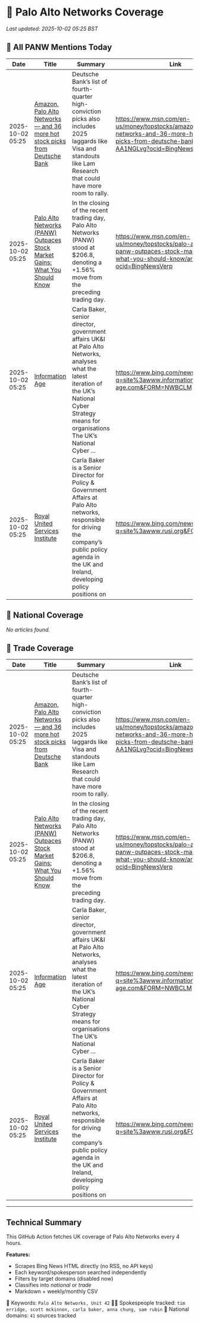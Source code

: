 # 🔐 Palo Alto Networks Coverage

_Last updated: 2025-10-02 05:25 BST_

## 📌 All PANW Mentions Today

| Date | Title | Summary | Link |
|------|--------|---------|------|
| 2025-10-02 05:25 | [Amazon, Palo Alto Networks — and 36 more hot stock picks from Deutsche Bank](https://www.msn.com/en-us/money/topstocks/amazon-palo-alto-networks-and-36-more-hot-stock-picks-from-deutsche-bank/ar-AA1NGLvg?ocid=BingNewsVerp) | Deutsche Bank’s list of fourth-quarter high-conviction picks also includes 2025 laggards like Visa and standouts like Lam Research that could have more room to rally. | https://www.msn.com/en-us/money/topstocks/amazon-palo-alto-networks-and-36-more-hot-stock-picks-from-deutsche-bank/ar-AA1NGLvg?ocid=BingNewsVerp |
| 2025-10-02 05:25 | [Palo Alto Networks (PANW) Outpaces Stock Market Gains: What You Should Know](https://www.msn.com/en-us/money/topstocks/palo-alto-networks-panw-outpaces-stock-market-gains-what-you-should-know/ar-AA1NHbNw?ocid=BingNewsVerp) | In the closing of the recent trading day, Palo Alto Networks (PANW) stood at $206.8, denoting a +1.56% move from the preceding trading day. | https://www.msn.com/en-us/money/topstocks/palo-alto-networks-panw-outpaces-stock-market-gains-what-you-should-know/ar-AA1NHbNw?ocid=BingNewsVerp |
| 2025-10-02 05:25 | [Information Age](https://www.bing.com/news/search?q=site%3awww.information-age.com&FORM=NWBCLM) | Carla Baker, senior director, government affairs UK&I at Palo Alto Networks, analyses what the latest iteration of the UK’s National Cyber Strategy means for organisations The UK’s National Cyber ... | https://www.bing.com/news/search?q=site%3awww.information-age.com&FORM=NWBCLM |
| 2025-10-02 05:25 | [Royal United Services Institute](https://www.bing.com/news/search?q=site%3awww.rusi.org&FORM=NWBCLM) | Carla Baker is a Senior Director for Policy & Government Affairs at Palo Alto networks, responsible for driving the company’s public policy agenda in the UK and Ireland, developing policy positions on | https://www.bing.com/news/search?q=site%3awww.rusi.org&FORM=NWBCLM |

## 📰 National Coverage

_No articles found._

## 📘 Trade Coverage

| Date | Title | Summary | Link |
|------|--------|---------|------|
| 2025-10-02 05:25 | [Amazon, Palo Alto Networks — and 36 more hot stock picks from Deutsche Bank](https://www.msn.com/en-us/money/topstocks/amazon-palo-alto-networks-and-36-more-hot-stock-picks-from-deutsche-bank/ar-AA1NGLvg?ocid=BingNewsVerp) | Deutsche Bank’s list of fourth-quarter high-conviction picks also includes 2025 laggards like Visa and standouts like Lam Research that could have more room to rally. | https://www.msn.com/en-us/money/topstocks/amazon-palo-alto-networks-and-36-more-hot-stock-picks-from-deutsche-bank/ar-AA1NGLvg?ocid=BingNewsVerp |
| 2025-10-02 05:25 | [Palo Alto Networks (PANW) Outpaces Stock Market Gains: What You Should Know](https://www.msn.com/en-us/money/topstocks/palo-alto-networks-panw-outpaces-stock-market-gains-what-you-should-know/ar-AA1NHbNw?ocid=BingNewsVerp) | In the closing of the recent trading day, Palo Alto Networks (PANW) stood at $206.8, denoting a +1.56% move from the preceding trading day. | https://www.msn.com/en-us/money/topstocks/palo-alto-networks-panw-outpaces-stock-market-gains-what-you-should-know/ar-AA1NHbNw?ocid=BingNewsVerp |
| 2025-10-02 05:25 | [Information Age](https://www.bing.com/news/search?q=site%3awww.information-age.com&FORM=NWBCLM) | Carla Baker, senior director, government affairs UK&I at Palo Alto Networks, analyses what the latest iteration of the UK’s National Cyber Strategy means for organisations The UK’s National Cyber ... | https://www.bing.com/news/search?q=site%3awww.information-age.com&FORM=NWBCLM |
| 2025-10-02 05:25 | [Royal United Services Institute](https://www.bing.com/news/search?q=site%3awww.rusi.org&FORM=NWBCLM) | Carla Baker is a Senior Director for Policy & Government Affairs at Palo Alto networks, responsible for driving the company’s public policy agenda in the UK and Ireland, developing policy positions on | https://www.bing.com/news/search?q=site%3awww.rusi.org&FORM=NWBCLM |


---

## Technical Summary

This GitHub Action fetches UK coverage of Palo Alto Networks every 4 hours.

**Features:**
- Scrapes Bing News HTML directly (no RSS, no API keys)
- Each keyword/spokesperson searched independently
- Filters by target domains (disabled now)
- Classifies into _national_ or _trade_
- Markdown + weekly/monthly CSV

📌 Keywords: `Palo Alto Networks, Unit 42`
🧑‍💼 Spokespeople tracked: `tim erridge, scott mckinnon, carla baker, anna chung, sam rubin`
📰 National domains: `41` sources tracked


